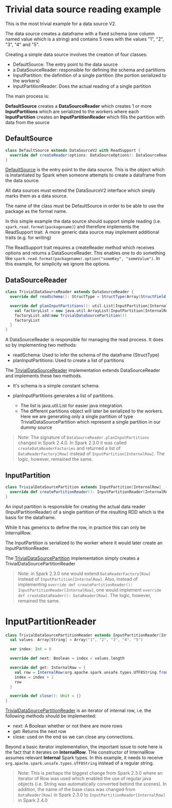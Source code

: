 Trivial data source reading example
===================================

This is the most trivial example for a data source V2.

The data source creates a dataframe with a fixed schema (one column named value which is a string) and contains 5 rows with the values "1", "2", "3", "4" and "5".

Creating a simple data source involves the creation of four classes:

- DefaultSource: The entry point to the data source
- a DataSourceReader: responsible for defining the schema and partitions
- InputPartition: the definition of a single partition (the portion serialized to the workers)
- InputPartitionReader: Does the actual reading of a single partition

The main process is:

**DefaultSource** creates a **DataSourceReader** which creates 1 or more **InputPartitions** which are serialized to the workers where each **InputPartition** creates an **InputPartitionReader** which fills the partition with data from the source


## DefaultSource

```scala
class DefaultSource extends DataSourceV2 with ReadSupport {
  override def createReader(options: DataSourceOptions): DataSourceReader = new TrivialDataSourceReader()
}
```

[DefaultSource](./DefaultSource.scala) is the entry point to the data source. This is the object which is instantiated by Spark when someone attempts to create a dataframe from the data source.

All data sources must extend the DataSourceV2 interface which simply marks them as a data source.

The name of the class must be DefaultSource in order to be able to use the package as the format name.

In this simple example the data source should support simple reading (i.e. ```spark.read.format(packagename)```) and therefore implements the ReadSupport trait. A more generic data source may implement additional traits (e.g. for writing)

The ReadSupport trait requires a createReader method which receives options and returns a DataSourceReader. This enables one to do something like ```spark.read.format(packagename).option("someKey", "someValue")```. In this example, for simplicity we ignore the options.


## DataSourceReader

```scala
class TrivialDataSourceReader extends DataSourceReader {
  override def readSchema(): StructType = StructType(Array(StructField("value", StringType)))

  override def planInputPartitions(): util.List[InputPartition[InternalRow]] = {
    val factoryList = new java.util.ArrayList[InputPartition[InternalRow]]
    factoryList.add(new TrivialDataSourcePartition())
    factoryList
  }
}
```

A DataSourceReader is responsible for managing the read process. It does so by implementing two methods:
- readSchema: Used to infer the schema of the dataframe (StructType)
- planInputPartitions: Used to create a list of partitions

The [TrivialDataSourceReader](./TrivialDataSourceReader.scala) implementation extends DataSourceReader and implements these two methods.
- It's schema is a simple constant schema.

- planInputPartitions generates a list of partitions.
  - The list is java.util.List for easier java integration.
  - The different partitions object will later be serialized to the workers. Here we are generating only a single partition of type TrivialDataSourcePartition which represent a single partition in our dummy source

> Note: The signature of ```DataSourceReader.planInputPartitions``` changed in Spark 2.4.0. In Spark 2.3.0 it was called ```createDataReaderFactories``` and returned a list of ```DataReaderFactory[Row]``` instead of ```InputPartition[InternalRow]```. The logic, however, remained the same.

## InputPartition

```scala
class TrivialDataSourcePartition extends InputPartition[InternalRow]  {
  override def createPartitionReader(): InputPartitionReader[InternalRow]  = new TrivialDataSourcePartitionReader()
}
```
An input partition is responsible for creating the actual data reader (InputPartitionReader) of a single partition of the resulting RDD which is the basis for the dataframe.

While it has generics to define the row, in practice this can only be InternalRow.

The InputPartition is serialized to the worker where it would later create an InputPartitionReader.

The [TrivialDataSourcePartition](./TrivialDataSourcePartition.scala) implementation simply creates a TrivialDataSourcePartitionReader

> Note: in Spark 2.3.0 one would extend ```DataReaderFactory[Row]``` instead of ```InputPartition[InternalRow]```. Also, instead of implementing ```override def createPartitionReader(): InputPartitionReader[InternalRow]```, one would implement ```override def createDataReader(): DataReader[Row]```. The logic, however, remained the same.


# InputPartitionReader

```scala
class TrivialDataSourcePartitionReader extends InputPartitionReader[InternalRow] {
  val values: Array[String] = Array("1", "2", "3", "4", "5")

  var index: Int = 0

  override def next: Boolean = index < values.length

  override def get: InternalRow = {
    val row = InternalRow(org.apache.spark.unsafe.types.UTF8String.fromBytes(values(index).getBytes("UTF-8")))
    index = index + 1
    row
  }

  override def close(): Unit = {}
}
```

[TrivialDataSourcePartitionReader](./TrivialDataSourcePartitionReader.scala) is an iterator of internal row, i.e. the following methods should be implemented:
- next: A Boolean whether or not there are more rows
- get: Returns the next row
- close: used on the end so we can close any connections.

Beyond a basic iterator implementation, the important issue to note here is the fact that it iterates on **InternalRow**. THe constructor of InternalRow assumes relevant **Internal** Spark types. In this example, it needs to receive ```org.apache.spark.unsafe.types.UTF8String``` instead of a regular string.

> Note: This is perhaps the biggest change from Spark 2.3.0 where an iterator of Row was used which enabled the use of regular java objects (i.e. String was automatically converted behind the scenes). In addition, the name of the base class was changed from ```DataReader[Row]``` in Spark 2.3.0 to ```InputPartitionReader[InternalRow]``` in Spark 2.4.0